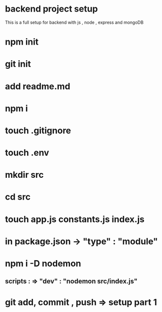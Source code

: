 # backend project setup

This is a full setup for backend with js , node , express and mongoDB

# npm init
# git init
# add readme.md
# npm i
# touch .gitignore
# touch .env
# mkdir src
# cd src 
# touch app.js constants.js index.js
# in package.json -> "type" : "module"
# npm i -D nodemon
## scripts : => "dev" : "nodemon src/index.js"
# git add, commit , push => setup part 1

